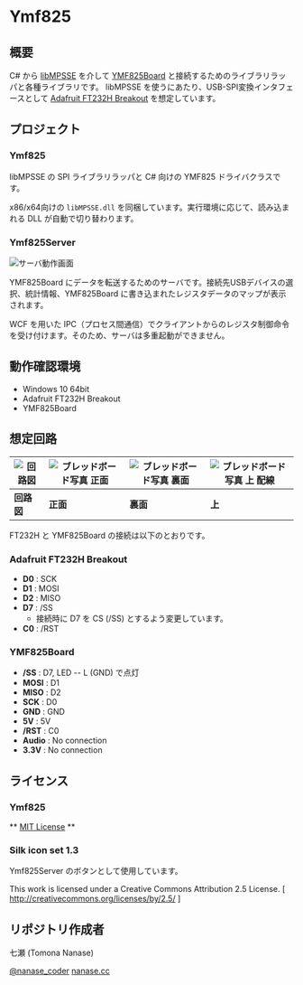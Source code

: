 Ymf825
======

## 概要

C# から [libMPSSE](http://www.ftdichip.com/Support/Documents/AppNotes/AN_178_User%20Guide%20for%20LibMPSSE-SPI.pdf) を介して [YMF825Board](https://yamaha-webmusic.github.io/ymf825board/intro/) と接続するためのライブラリラッパと各種ライブラリです。
libMPSSE を使うにあたり、USB-SPI変換インタフェースとして [Adafruit FT232H Breakout](https://learn.adafruit.com/adafruit-ft232h-breakout/) を想定しています。

## プロジェクト

### Ymf825

libMPSSE の SPI ライブラリラッパと C# 向けの YMF825 ドライバクラスです。 

x86/x64向けの `libMPSSE.dll` を同梱しています。実行環境に応じて、読み込まれる DLL が自動で切り替わります。

### Ymf825Server

![サーバ動作画面](https://raw.githubusercontent.com/nanase/ymf825/master/doc/server.png)

YMF825Board にデータを転送するためのサーバです。接続先USBデバイスの選択、統計情報、YMF825Board に書き込まれたレジスタデータのマップが表示されます。

WCF を用いた IPC（プロセス間通信）でクライアントからのレジスタ制御命令を受け付けます。そのため、サーバは多重起動ができません。

## 動作確認環境

- Windows 10 64bit
- Adafruit FT232H Breakout
- YMF825Board

## 想定回路

![回路図](https://raw.githubusercontent.com/nanase/ymf825/master/doc/ymf825board.png)|![ブレッドボード写真 正面](https://raw.githubusercontent.com/nanase/ymf825/master/doc/breadboard_1.jpg)|![ブレッドボード写真 裏面](https://raw.githubusercontent.com/nanase/ymf825/master/doc/breadboard_2.jpg)|![ブレッドボード写真 上 配線](https://raw.githubusercontent.com/nanase/ymf825/master/doc/breadboard_3.jpg)
---|---|---|---
**回路図** | **正面** | **裏面** | **上**

FT232H と YMF825Board の接続は以下のとおりです。

### Adafruit FT232H Breakout

- **D0** : SCK
- **D1** : MOSI
- **D2** : MISO
- **D7** : /SS
  - 接続時に D7 を CS (/SS) とするよう変更しています。
- **C0** : /RST

### YMF825Board

- **/SS** : D7, LED -- L (GND) で点灯
- **MOSI** : D1
- **MISO** : D2
- **SCK** : D0
- **GND** : GND
- **5V** : 5V
- **/RST** : C0
- **Audio** : No connection
- **3.3V** : No connection


## ライセンス

### Ymf825

** [MIT License](./LICENSE) **

### Silk icon set 1.3

Ymf825Server のボタンとして使用しています。

This work is licensed under a
Creative Commons Attribution 2.5 License.
[ http://creativecommons.org/licenses/by/2.5/ ]


## リポジトリ作成者

七瀬 (Tomona Nanase)

[@nanase_coder](https://twitter.com/nanase_coder)
[nanase.cc](https://nanase.cc/)
